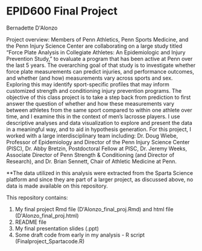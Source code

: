 # EPID600 Final Project

Bernadette D'Alonzo

Project overview: Members of Penn Athletics, Penn Sports Medicine, and the Penn Injury Science Center are collaborating on a large study titled “Force Plate Analysis in Collegiate Athletes: An Epidemiologic and Injury Prevention Study,” to evaluate a program that has been active at Penn over the last 5 years. The overarching goal of that study is to investigate whether force plate measurements can predict injuries, and performance outcomes, and whether (and how) measurements vary across sports and sex. Exploring this may identify sport-specific profiles that may inform customized strength and conditioning injury prevention programs. The objective of this class project is to take a step back from prediction to first answer the question of whether and how these measurements vary between athletes from the same sport compared to within one athlete over time, and I examine this in the context of men’s lacrosse players. I use descriptive analyses and data visualization to explore and present the data in a meaningful way, and to aid in hypothesis generation. For this project, I worked with a large interdisciplinary team including: Dr. Doug Wiebe, Professor of Epidemiology and Director of the Penn Injury Science Center (PISC), Dr. Abby Bretzin, Postdoctoral Fellow at PISC, Dr. Jeremy Weeks, Associate Director of Penn Strength & Conditioning (and Director of Research), and Dr. Brian Sennett, Chair of Athletic Medicine at Penn.

**The data utilized in this analysis were extracted from the Sparta Science platform and since they are part of a larger project, as discussed above, no data is made available on this repository.

This repository contains:
1. My final project Rmd file (D'Alonzo_final_proj.Rmd) and html file (D'Alonzo_final_proj.html)
2. README file
3. My final presentation slides (.ppt)
4. Some draft code from early in my analysis - R script (Finalproject_Spartacode.R) 

